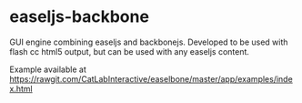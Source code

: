 # easeljs-backbone
GUI engine combining easeljs and backbonejs. Developed to be used with flash cc html5 output, but can be used with any easeljs content.

Example available at
https://rawgit.com/CatLabInteractive/easelbone/master/app/examples/index.html